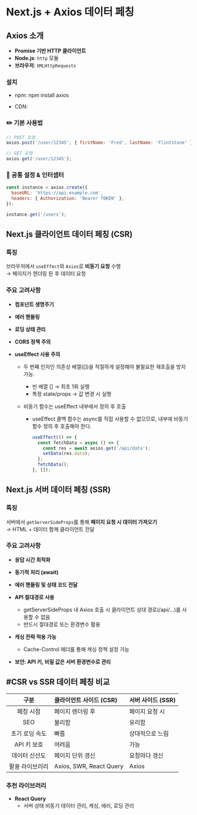 # Next.js + Axios 데이터 페칭

## Axios 소개

- **Promise 기반 HTTP 클라이언트**
- **Node.js**: `http` 모듈
- **브라우저**: `XMLHttpRequests`

### 설치

- npm: npm install axios

- CDN: <script src="https://cdn.jsdelivr.net/npm/axios/dist/axios.min.js"></script>

### ✏️ 기본 사용법

```javascript
// POST 요청
axios.post('/user/12345', { firstName: 'Fred', lastName: 'Flintstone' });

// GET 요청
axios.get('/user/12345');
```

### 📌 공통 설정 & 인터셉터

```javascript
const instance = axios.create({
  baseURL: 'https://api.example.com',
  headers: { Authorization: 'Bearer TOKEN' },
});

instance.get('/users');
```

## Next.js 클라이언트 데이터 페칭 (CSR)

### 특징

브라우저에서 `useEffect`와 `Axios`로 **비동기 요청** 수행  
→ 페이지가 렌더링 된 후 데이터 요청

### 주요 고려사항

- **컴포넌트 생명주기**
- **에러 핸들링**
- **로딩 상태 관리**
- **CORS 정책 주의**
- **useEffect 사용 주의**

  - 두 번째 인자인 의존성 배열([])을 적절하게 설정해야 불필요한 재호출을 방지 가능.
    - 빈 배열 [] → 최초 1회 실행
    - 특정 state/props → 값 변경 시 실행
  - 비동기 함수는 useEffect 내부에서 정의 후 호출

    - useEffect 콜백 함수는 async를 직접 사용할 수 없으므로, 내부에 비동기 함수 정의 후 호출해야 한다.

      ```javascript
      useEffect(() => {
        const fetchData = async () => {
          const res = await axios.get('/api/data');
          setData(res.data);
        };
        fetchData();
      }, []);
      ```

## Next.js 서버 데이터 페칭 (SSR)

### 특징

서버에서 `getServerSideProps`를 통해 **페이지 요청 시 데이터 가져오기**  
→ HTML + 데이터 함께 클라이언트 전달

### 주요 고려사항

- **응답 시간 최적화**
- **동기적 처리 (await)**
- **에러 핸들링 및 상태 코드 전달**
- **API 절대경로 사용**

  - getServerSideProps 내 Axios 호출 시 클라이언트 상대 경로(/api/...)를 사용할 수 없음
  - 반드시 절대경로 또는 환경변수 활용

- **캐싱 전략 적용 가능**
  - Cache-Control 헤더를 통해 캐싱 정책 설정 가능
- **보안: API 키, 비밀 값은 서버 환경변수로 관리**

## #CSR vs SSR 데이터 페칭 비교

|      구분       | 클라이언트 사이드 (CSR) | 서버 사이드 (SSR) |
| :-------------: | :---------------------- | :---------------- |
|    페칭 시점    | 페이지 렌더링 후        | 페이지 요청 시    |
|       SEO       | 불리함                  | 유리함            |
| 초기 로딩 속도  | 빠름                    | 상대적으로 느림   |
|   API 키 보호   | 어려움                  | 가능              |
|  데이터 신선도  | 페이지 단위 갱신        | 요청마다 갱신     |
| 활용 라이브러리 | Axios, SWR, React Query | Axios             |

### 추천 라이브러리

- **React Query**
  - 서버 상태 비동기 데이터 관리, 캐싱, 에러, 로딩 관리
